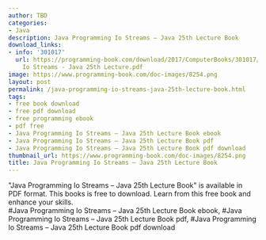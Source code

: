 ```yaml
---
author: TBD
categories:
- Java
description: Java Programming Io Streams – Java 25th Lecture Book
download_links:
- info: '301017'
  url: https://programming-book.com/download/2017/ComputerBooks/301017/Java Programming
    Io Streams - Java 25th Lecture.pdf
image: https://www.programming-book.com/doc-images/8254.png
layout: post
permalink: /java-programming-io-streams-java-25th-lecture-book.html
tags:
- free book download
- free pdf download
- free programming ebook
- pdf free
- Java Programming Io Streams – Java 25th Lecture Book ebook
- Java Programming Io Streams – Java 25th Lecture Book pdf
- Java Programming Io Streams – Java 25th Lecture Book pdf download
thumbnail_url: https://www.programming-book.com/doc-images/8254.png
title: Java Programming Io Streams – Java 25th Lecture Book
---
```


 
<div class="item-desc text-justify">
  "Java Programming Io Streams – Java 25th Lecture Book" is available in PDF format. This books is free to download. Learn from this free book and enhance your skills.
  <br>
  #Java Programming Io Streams – Java 25th Lecture Book ebook, #Java Programming Io Streams – Java 25th Lecture Book pdf, #Java Programming Io Streams – Java 25th Lecture Book pdf download
</div>